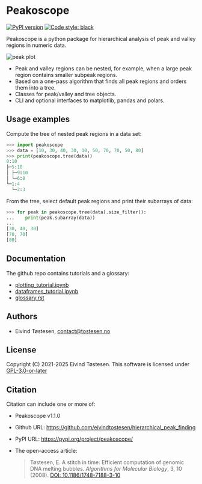 # Peakoscope
[![PyPI version](https://badge.fury.io/py/peakoscope.svg)](https://badge.fury.io/py/peakoscope)
[![Code style: black](https://img.shields.io/badge/code%20style-black-000000.svg)](https://github.com/psf/black)

Peakoscope is a python package for hierarchical analysis of peak and valley regions in numeric data.

![peak plot](https://github.com/eivindtostesen/hierarchical_peak_finding/blob/v1.1.0/output.png?raw=true "fig, (peaks.plot.ax, valleys.plot.ax) = plt.subplots(2, 1, sharex=True, figsize=(4, 4));
peaks.plot.crowns(peaks.size_filter(maxsize=7))
peaks.plot.bounding_boxes(peaks.size_filter(maxsize=7))
valleys.plot.crowns(valleys.size_filter(maxsize=7), facecolor='C9')
valleys.plot.bounding_boxes(valleys.size_filter(maxsize=7), edgecolor='C1')
peaks.plot.ax.set_title('Peak regions')
valleys.plot.ax.set_title('Valley regions')
peaks.plot.ax.plot(X, Y, linewidth=2, color='black')
valleys.plot.ax.plot(X, Y, linewidth=2, color='black');")

* Peak and valley regions can be nested, for example, when a large peak region contains smaller subpeak regions.
* Based on a one-pass algorithm that finds all peak regions and orders them into a tree.
* Classes for peak/valley and tree objects.
* CLI and optional interfaces to matplotlib, pandas and polars.

## Usage examples
Compute the tree of nested peak regions in a data set:
```python
>>> import peakoscope
>>> data = [10, 30, 40, 30, 10, 50, 70, 70, 50, 80]
>>> print(peakoscope.tree(data))
0:10
├─5:10
│ ├─9:10
│ └─6:8
└─1:4
  └─2:3
```
From the tree, select default peak regions and print their subarrays of data:
```python
>>> for peak in peakoscope.tree(data).size_filter():
...    print(peak.subarray(data))
... 
[30, 40, 30]
[70, 70]
[80]
```

## Documentation
The github repo contains tutorials and a glossary:
* [plotting_tutorial.ipynb](https://nbviewer.org/github/eivindtostesen/hierarchical_peak_finding/blob/v1.1.0/plotting_tutorial.ipynb)
* [dataframes_tutorial.ipynb](https://nbviewer.org/github/eivindtostesen/hierarchical_peak_finding/blob/v1.1.0/dataframes_tutorial.ipynb)
* [glossary.rst](https://github.com/eivindtostesen/hierarchical_peak_finding/blob/v1.1.0/glossary.rst)

## Authors
* Eivind Tøstesen, <contact@tostesen.no>

## License
Copyright (C) 2021-2025 Eivind Tøstesen. This software is licensed under [GPL-3.0-or-later](https://github.com/eivindtostesen/hierarchical_peak_finding/blob/v1.1.0/LICENSE?raw=true "included LICENSE file")

## Citation
Citation can include one or more of:

* Peakoscope v1.1.0
* Github URL: https://github.com/eivindtostesen/hierarchical_peak_finding
* PyPI URL: https://pypi.org/project/peakoscope/
* The open-access article:

    >Tøstesen, E.
    >A stitch in time: Efficient computation of genomic DNA melting bubbles.
    >*Algorithms for Molecular Biology*, 3, 10 (2008).
    >[DOI: 10.1186/1748-7188-3-10](http://dx.doi.org/10.1186/1748-7188-3-10)
